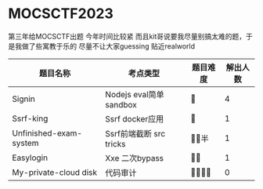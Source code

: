 # MOCSCTF2023

第三年给MOCSCTF出题 今年时间比较紧 而且kit哥说要我尽量别搞太难的题，于是我做了些寓教于乐的 尽量不让大家guessing 贴近realworld

| 题目名称               | 考点类型                | 题目难度 | 解出人数 |
| ---------------------- | ----------------------- | -------- | -------- |
| Signin                 | Nodejs eval简单sandbox  | 🌟        | 4        |
| Ssrf-king              | Ssrf docker应用         | 🌟        | 1        |
| Unfinished-exam-system | Ssrf前端截断 src tricks | 🌟🌟半     | 1        |
| Easylogin              | Xxe 二次bypass          | 🌟🌟       | 1        |
| My-private-cloud disk  | 代码审计                | 🌟🌟🌟🌟     | 0        |

